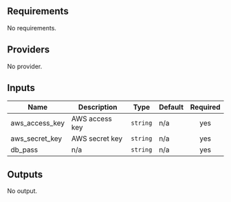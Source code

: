 ## Requirements

No requirements.

## Providers

No provider.

## Inputs

| Name | Description | Type | Default | Required |
|------|-------------|------|---------|:--------:|
| aws\_access\_key | AWS access key | `string` | n/a | yes |
| aws\_secret\_key | AWS secret key | `string` | n/a | yes |
| db\_pass | n/a | `string` | n/a | yes |

## Outputs

No output.

